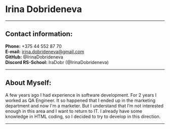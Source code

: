 # Irina Dobrideneva
****
## Contact information:  
**Phone:** +375 44 552 87 70  
**E-mail:** irina.dobrideneva@gmail.com  
**GitHub:** @IrinaDobrideneva  
**Discord RS-School:** IraDobr (@IrinaDobrideneva)  
****
## About Myself:  
A few years ago I had experience in software development. For 2 years I worked as QA Engineer. It so happened that I ended up in the marketing department and now I'm a marketer. But I understand that I’m not interested enough in this area and I want to return to IT. I already have some knowledge in HTML coding, so I decided to try to develop in this direction.  
****
